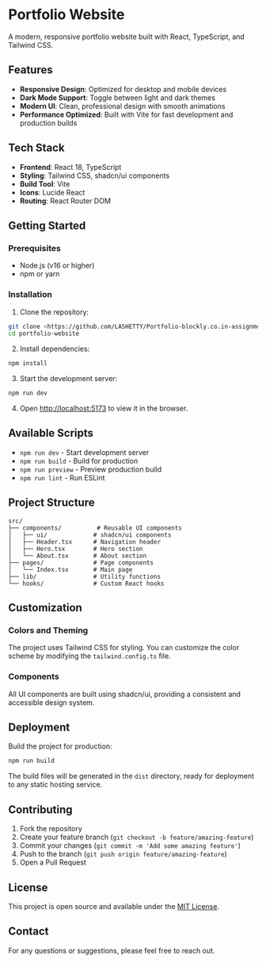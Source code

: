 # Portfolio Website

A modern, responsive portfolio website built with React, TypeScript, and Tailwind CSS.

## Features

- **Responsive Design**: Optimized for desktop and mobile devices
- **Dark Mode Support**: Toggle between light and dark themes
- **Modern UI**: Clean, professional design with smooth animations
- **Performance Optimized**: Built with Vite for fast development and production builds

## Tech Stack

- **Frontend**: React 18, TypeScript
- **Styling**: Tailwind CSS, shadcn/ui components
- **Build Tool**: Vite
- **Icons**: Lucide React
- **Routing**: React Router DOM

## Getting Started

### Prerequisites

- Node.js (v16 or higher)
- npm or yarn

### Installation

1. Clone the repository:
```bash
git clone <https://github.com/LASHETTY/Portfolio-blockly.co.in-assignment.git>
cd portfolio-website
```

2. Install dependencies:
```bash
npm install
```

3. Start the development server:
```bash
npm run dev
```

4. Open [http://localhost:5173](http://localhost:5173) to view it in the browser.

## Available Scripts

- `npm run dev` - Start development server
- `npm run build` - Build for production
- `npm run preview` - Preview production build
- `npm run lint` - Run ESLint

## Project Structure

```
src/
├── components/          # Reusable UI components
│   ├── ui/             # shadcn/ui components
│   ├── Header.tsx      # Navigation header
│   ├── Hero.tsx        # Hero section
│   └── About.tsx       # About section
├── pages/              # Page components
│   └── Index.tsx       # Main page
├── lib/                # Utility functions
└── hooks/              # Custom React hooks
```

## Customization

### Colors and Theming

The project uses Tailwind CSS for styling. You can customize the color scheme by modifying the `tailwind.config.ts` file.

### Components

All UI components are built using shadcn/ui, providing a consistent and accessible design system.

## Deployment

Build the project for production:

```bash
npm run build
```

The build files will be generated in the `dist` directory, ready for deployment to any static hosting service.

## Contributing

1. Fork the repository
2. Create your feature branch (`git checkout -b feature/amazing-feature`)
3. Commit your changes (`git commit -m 'Add some amazing feature'`)
4. Push to the branch (`git push origin feature/amazing-feature`)
5. Open a Pull Request

## License

This project is open source and available under the [MIT License](LICENSE).

## Contact

For any questions or suggestions, please feel free to reach out.
